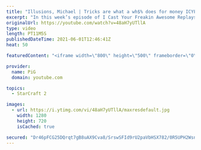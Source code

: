 ```yaml
---
title: "Illusions, Michael | Tricks are what a wh$% does for money ICYFAR G1"
excerpt: "In this week’s episode of I Cast Your Freakin Awesome Replays (ICYFAR) players sent in their replays where they tried to use spellcasters as creatively as possible.  NEW ICYFAR CHALLENGE: \"Forced Quarantine\" - Stop your opponent expanding and contain them as much as possible! Send submissions to fluxiorsc@gmail.com"
originalUrl: https://youtube.com/watch?v=48aH7yUTllA
type: video
length: PT11M5S
publishedDateTime: 2021-06-01T12:46:41Z
heat: 50

featuredContent: "<iframe width=\"800\" height=\"500\" frameborder=\"0\" src=\"https://www.youtube.com/embed/48aH7yUTllA\" allow=\"accelerometer; autoplay; encrypted-media; gyroscope; picture-in-picture\" allowfullscreen></iframe>"

provider:
  name: PiG
  domain: youtube.com

topics:
  - StarCraft 2

images:
  - url: https://i.ytimg.com/vi/48aH7yUTllA/maxresdefault.jpg
    width: 1280
    height: 720
    isCached: true

secured: "Dr46pFCG25DQrqt7gB8uAX9Cva8/SrswSFId9rU2paVbHSX782/0R5UPH2WsnAFGk/bts1Vt8AbLZ1g1UIujEgCR9N1MVsAawnXjQqsokEMEUhMzMZuSnM1hgXTDCpsYGMkSBPbHwZYSvuzD8i6s5rZXOHZIUGUFDGbu87QyzYmgSK9xRnUpkx6+53tfuLMsOEO6B72/bwX4/QR8Ov2cNChvn6+C9EaodPXMTX7lKjQqKX71CD3LQZYwuDApa14/GAh4vdJ2amrcLaYA/W2//dCsZRs2fLL9hoHzvLuxbyiqHfHa+hOsFtWyqXashIbcB2SsqN64PUPdpdLilGhe7Gln3GJEv6MxmqAx4LwCyOEyyufVICHjUO/1gwxEMPh+T/y7uQt6mzFLrQR0W6UuTodSQ7QglVW4y25xDKwC0Dk=;+TkTWyLuoNHrabvj+qC1iw=="
---
```


